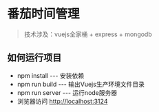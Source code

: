 # 番茄时间管理

> 技术涉及：vuejs全家桶 + express + mongodb

## 如何运行项目

- npm install --- 安装依赖
- npm run build --- 输出Vuejs生产环境文件目录
- npm run server --- 运行node服务器
- 浏览器访问 [http://localhost:3124](http://localhost:3124)

